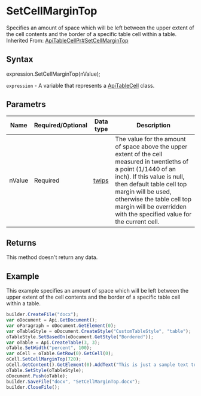 # SetCellMarginTop

Specifies an amount of space which will be left between the upper extent of the cell contents and the border of a specific table cell within a table.<br>Inherited From: [ApiTableCellPr#SetCellMarginTop](../../ApiTableCellPr/Methods/SetCellMarginTop.md)

## Syntax

expression.SetCellMarginTop(nValue);

`expression` - A variable that represents a [ApiTableCell](../ApiTableCell.md) class.

## Parametrs

| **Name** | **Required/Optional** | **Data type** | **Description** |
| ------------- | ------------- | ------------- | ------------- |
| nValue | Required | [twips](../../../Enumerations/twips.md) | The value for the amount of space above the upper extent of the cell measured in twentieths of a point (1/1440 of an inch). If this value is null, then default table cell top margin will be used, otherwise the table cell top margin will be overridden with the specified value for the current cell. |

## Returns

This method doesn't return any data.

## Example

This example specifies an amount of space which will be left between the upper extent of the cell contents and the border of a specific table cell within a table.

```javascript
builder.CreateFile("docx");
var oDocument = Api.GetDocument();
var oParagraph = oDocument.GetElement(0);
var oTableStyle = oDocument.CreateStyle("CustomTableStyle", "table");
oTableStyle.SetBasedOn(oDocument.GetStyle("Bordered"));
var oTable = Api.CreateTable(3, 3);
oTable.SetWidth("percent", 100);
var oCell = oTable.GetRow(0).GetCell(0);
oCell.SetCellMarginTop(720);
oCell.GetContent().GetElement(0).AddText("This is just a sample text to show that the top cell margin is 36 points.");
oTable.SetStyle(oTableStyle);
oDocument.Push(oTable);
builder.SaveFile("docx", "SetCellMarginTop.docx");
builder.CloseFile();
```